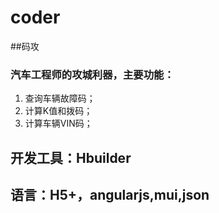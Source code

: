 # coder
##码攻
### 汽车工程师的攻城利器，主要功能：
1. 查询车辆故障码；  
1. 计算K值和拨码；  
1. 计算车辆VIN码；  
## 开发工具：Hbuilder  
## 语言：H5+，angularjs,mui,json

